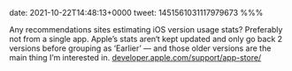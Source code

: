 date: 2021-10-22T14:48:13+0000
tweet: 1451561031117979673
%%%

Any recommendations sites estimating iOS version usage stats? Preferably not from a single app. Apple’s stats aren‘t kept updated and only go back 2 versions before grouping as ‘Earlier’ — and those older versions are the main thing I’m interested in. [developer.apple.com/support/app-store/](https://developer.apple.com/support/app-store/)
